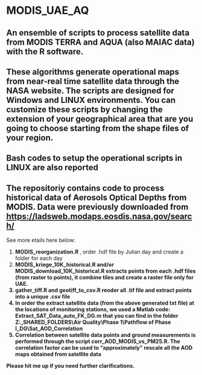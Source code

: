 # MODIS_UAE_AQ
## An ensemble of scripts to process satellite data from MODIS TERRA and AQUA (also MAIAC data) with the R software. 
## These algorithms generate operational maps from near-real time satellite data through the NASA website. The scripts are designed for Windows and LINUX environments. You can customize these scripts by changing the extension of your geographical area that are you going to choose starting from the shape files of your region.
## Bash codes to setup the operational scripts in LINUX are also reported

## The repositoriy contains code to process historical data of Aerosols Optical Depths from MODIS. Data were previously downloaded from https://ladsweb.modaps.eosdis.nasa.gov/search/

See more etails here below:
1)	<strong> MODIS_reorganization.R </strong>, order .hdf file by Julian day and create a folder for each day
2)	<b> MODIS_kriege_10K_historical.R <b>  and/or <b> MODIS_download_10K_historical.R <b> extracts points from each .hdf files (from raster to points), it combine tiles and create a raster file only for UAE.
3)	gather_tiff.R and geotiff_to_csv.R reoder all .tif file and extract points into a unique .csv file
4)	In order the extract satellite data (from the above generated txt file) at the locations of monitoring stations, we used a Matlab code: Extract_SAT_Data_auto_FK_DG.m that you can find in the folder Z:\_SHARED_FOLDERS\Air Quality\Phase 1\Pathflow of Phase I_DG\Sat_AOD_Correlation
5)	Correlation between satellite data points and ground measurements is performed through the script corr_AOD_MODIS_vs_PM25.R. The correlation factor can be used to “approximately” rescale all the AOD maps obtained from satellite data


Please hit me up if you need further clarifications.
